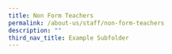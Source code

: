 ```yaml
---
title: Non Form Teachers
permalink: /about-us/staff/non-form-teachers
description: ""
third_nav_title: Example Subfolder
---
```

